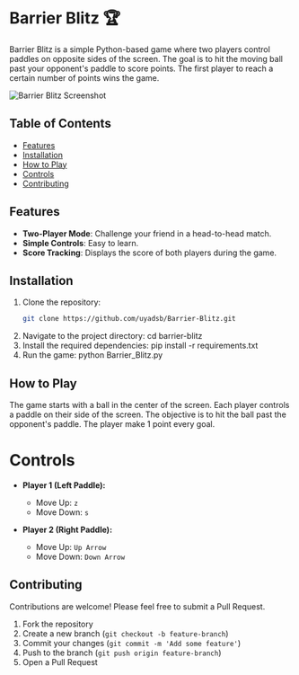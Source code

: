 # Barrier Blitz  :trophy:

Barrier Blitz is a simple Python-based game where two players control paddles on opposite sides of the screen. The goal is to hit the moving ball past your opponent's paddle to score points. The first player to reach a certain number of points wins the game.

![Barrier Blitz Screenshot](path-to-your-image-file)  

## Table of Contents

- [Features](#features)
- [Installation](#installation)
- [How to Play](#how-to-play)
- [Controls](#controls)
- [Contributing](#contributing)
  

## Features

- **Two-Player Mode**: Challenge your friend in a head-to-head match.
- **Simple Controls**: Easy to learn.
- **Score Tracking**: Displays the score of both players during the game.

## Installation

1. Clone the repository:
   ```bash
   git clone https://github.com/uyadsb/Barrier-Blitz.git
2. Navigate to the project directory:
   cd barrier-blitz
3. Install the required dependencies:
   pip install -r requirements.txt
4. Run the game:
   python Barrier_Blitz.py


## How to Play

The game starts with a ball in the center of the screen. Each player controls a paddle on their side of the screen. The objective is to hit the ball past the opponent's paddle. The player make 1 point every goal.


# Controls

- **Player 1 (Left Paddle):**
   - Move Up: `z`
   - Move Down: `s`

- **Player 2 (Right Paddle):**
   - Move Up: `Up Arrow`
   - Move Down: `Down Arrow`

## Contributing

Contributions are welcome! Please feel free to submit a Pull Request.

  1. Fork the repository
  2. Create a new branch (`git checkout -b feature-branch`)
  3. Commit your changes (`git commit -m 'Add some feature'`)
  4. Push to the branch (`git push origin feature-branch`)
  5. Open a Pull Request


